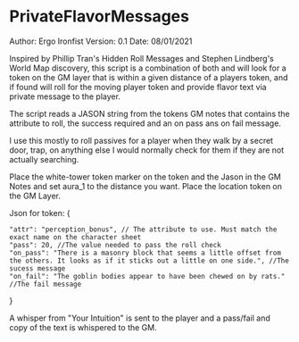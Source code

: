 # PrivateFlavorMessages

  Author: Ergo Ironfist
  Version: 0.1
  Date: 08/01/2021

  Inspired by Phillip Tran's Hidden Roll Messages and Stephen Lindberg's World Map discovery, this script is a combination of both and will look for a token on the GM layer that is 
  within a given distance of a players token, and if found will roll for the moving player token and provide flavor text via private message to the player.

The script reads a JASON string from the tokens GM notes that contains the attribute to roll, the success required and an
on pass ans on fail message.

I use this mostly to roll passives for a player when they walk by a secret door, trap, on anything else I would normally check
for them if they are not actually searching.

Place the white-tower token marker on the token and the Jason in the GM Notes and set aura_1 to the distance you want. Place the location token on the GM Layer.


Json for token:
{

    "attr": "perception_bonus", // The attribute to use. Must match the exact name on the character sheet
    "pass": 20, //The value needed to pass the roll check
    "on_pass": "There is a masonry block that seems a little offset from the others. It looks as if it sticks out a little on one side.", //The sucess message
    "on_fail": "The goblin bodies appear to have been chewed on by rats." //The fail message

}

A whisper from "Your Intuition" is sent to the player and a pass/fail and copy of the text is whispered to the GM.
